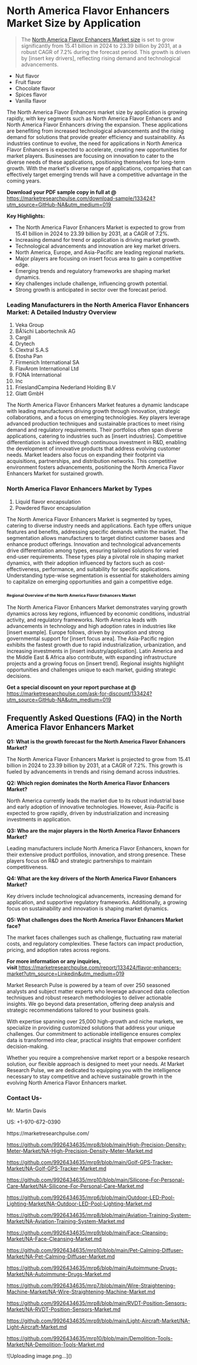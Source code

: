 <h1>North America Flavor Enhancers Market&nbsp;Size by Application</h1><blockquote><p>The <a href="https://marketresearchpulse.com/download-sample/133424?utm_source=GitHub-NA&amp;utm_medium=019">North America Flavor Enhancers Market size</a> is set to grow significantly from 15.41 billion in 2024 to 23.39 billion by 2031, at a robust CAGR of 7.2% during the forecast period. This growth is driven by [insert key drivers], reflecting rising demand and technological advancements.</p></blockquote><ul><li>Nut flavor<li> Fruit flavor<li> Chocolate flavor<li> Spices flavor<li> Vanilla flavor</li></ul><p>The North America Flavor Enhancers market size by application is growing rapidly, with key segments such as North America Flavor Enhancers and North America Flavor Enhancers driving the expansion. These applications are benefiting from increased technological advancements and the rising demand for solutions that provide greater efficiency and sustainability. As industries continue to evolve, the need for applications in North America Flavor Enhancers is expected to accelerate, creating new opportunities for market players. Businesses are focusing on innovation to cater to the diverse needs of these applications, positioning themselves for long-term growth. With the market's diverse range of applications, companies that can effectively target emerging trends will have a competitive advantage in the coming years.</p><p><strong>Download your PDF sample copy in full at @ </strong><a href="https://marketresearchpulse.com/download-sample/133424?utm_source=GitHub-NA&amp;utm_medium=019">https://marketresearchpulse.com/download-sample/133424?utm_source=GitHub-NA&amp;utm_medium=019</a></p><p><strong>Key Highlights: </strong></p><ul><li>The North America Flavor Enhancers Market is expected to grow from 15.41 billion in 2024 to 23.39 billion by 2031, at a CAGR of 7.2%.</li><li>Increasing demand for trend or application is driving market growth.</li><li>Technological advancements and innovation are key market drivers.</li><li>North America, Europe, and Asia-Pacific are leading regional markets.</li><li>Major players are focusing on insert focus area to gain a competitive edge.</li><li>Emerging trends and regulatory frameworks are shaping market dynamics.</li><li>Key challenges include challenge, influencing growth potential.</li><li>Strong growth is anticipated in sector over the forecast period.</li></ul><h3>Leading Manufacturers in the North America Flavor Enhancers Market: A Detailed Industry Overview</h3><ol><li>Veka Group</li><li>BÃ¼chi Labortechnik AG</li><li>Cargill</li><li>Drytech</li><li>Clextral S.A.S</li><li>Etosha Pan</li><li>Firmenich International SA</li><li>FlavArom International Ltd</li><li>FONA International</li><li>Inc</li><li>FrieslandCampina Nederland Holding B.V</li><li>Glatt GmbH</li></ol><div class="flex max-w-full flex-col flex-grow"><div class="min-h-8 text-message flex w-full flex-col items-end gap-2 whitespace-normal break-words [.text-message+&amp;]:mt-5" dir="auto" data-message-author-role="assistant" data-message-id="fd8432e4-4910-450d-b182-61b7bfb0a01f" data-message-model-slug="gpt-4o"><div class="flex w-full flex-col gap-1 empty:hidden first:pt-[3px]"><div class="markdown prose w-full break-words dark:prose-invert light"><p>The North America Flavor Enhancers Market features a dynamic landscape with leading manufacturers driving growth through innovation, strategic collaborations, and a focus on emerging technologies. Key players leverage advanced production techniques and sustainable practices to meet rising demand and regulatory requirements. Their portfolios often span diverse applications, catering to industries such as [insert industries]. Competitive differentiation is achieved through continuous investment in R&amp;D, enabling the development of innovative products that address evolving customer needs. Market leaders also focus on expanding their footprint via acquisitions, partnerships, and distribution networks. This competitive environment fosters advancements, positioning the North America Flavor Enhancers Market for sustained growth.</p></div></div></div></div><h3>North America Flavor Enhancers Market by Types</h3><ol><li>Liquid flavor encapsulation<li> Powdered flavor encapsulation</li></ol><div class="flex max-w-full flex-col flex-grow"><div class="min-h-8 text-message flex w-full flex-col items-end gap-2 whitespace-normal break-words [.text-message+&amp;]:mt-5" dir="auto" data-message-author-role="assistant" data-message-id="084470be-0bb7-4664-bddf-5156b4f41249" data-message-model-slug="gpt-4o-mini"><div class="flex w-full flex-col gap-1 empty:hidden first:pt-[3px]"><div class="markdown prose w-full break-words dark:prose-invert light"><p>The North America Flavor Enhancers Market is segmented by types, catering to diverse industry needs and applications. Each type offers unique features and benefits, addressing specific demands within the market. The segmentation allows manufacturers to target distinct customer bases and enhance product offerings. Innovation and technological advancements drive differentiation among types, ensuring tailored solutions for varied end-user requirements. These types play a pivotal role in shaping market dynamics, with their adoption influenced by factors such as cost-effectiveness, performance, and suitability for specific applications. Understanding type-wise segmentation is essential for stakeholders aiming to capitalize on emerging opportunities and gain a competitive edge.</p></div></div></div></div><h3><span style="font-size: 11px;">Regional Overview of the North America Flavor Enhancers Market</span></h3><div class="flex max-w-full flex-col flex-grow"><div class="min-h-8 text-message flex w-full flex-col items-end gap-2 whitespace-normal break-words [.text-message+&amp;]:mt-5" dir="auto" data-message-author-role="assistant" data-message-id="e9038762-ce64-4e30-91c9-9bd413514231" data-message-model-slug="gpt-4o-mini"><div class="flex w-full flex-col gap-1 empty:hidden first:pt-[3px]"><div class="markdown prose w-full break-words dark:prose-invert light"><p>The North America Flavor Enhancers Market demonstrates varying growth dynamics across key regions, influenced by economic conditions, industrial activity, and regulatory frameworks. North America leads with advancements in technology and high adoption rates in industries like [insert example]. Europe follows, driven by innovation and strong governmental support for [insert focus area]. The Asia-Pacific region exhibits the fastest growth due to rapid industrialization, urbanization, and increasing investments in [insert industry/application]. Latin America and the Middle East &amp; Africa also contribute, with expanding infrastructure projects and a growing focus on [insert trend]. Regional insights highlight opportunities and challenges unique to each market, guiding strategic decisions.</p></div></div></div></div><p><strong>Get a special discount on your report purchase at @ </strong><a href="https://marketresearchpulse.com/ask-for-discount/133424?utm_source=GitHub-NA&amp;utm_medium=019">https://marketresearchpulse.com/ask-for-discount/133424?utm_source=GitHub-NA&amp;utm_medium=019</a></p><h2>Frequently Asked Questions (FAQ) in the North America Flavor Enhancers Market</h2><p><strong>Q1: What is the growth forecast for the North America Flavor Enhancers Market?</strong></p><p>The North America Flavor Enhancers Market is projected to grow from 15.41 billion in 2024 to 23.39 billion by 2031, at a CAGR of 7.2%. This growth is fueled by advancements in trends and rising demand across industries.</p><p><strong>Q2: Which region dominates the North America Flavor Enhancers Market?</strong></p><p>North America currently leads the market due to its robust industrial base and early adoption of innovative technologies. However, Asia-Pacific is expected to grow rapidly, driven by industrialization and increasing investments in application.</p><p><strong>Q3: Who are the major players in the North America Flavor Enhancers Market?</strong></p><p>Leading manufacturers include North America Flavor Enhancers, known for their extensive product portfolios, innovation, and strong presence. These players focus on R&amp;D and strategic partnerships to maintain competitiveness.</p><p><strong>Q4: What are the key drivers of the North America Flavor Enhancers Market?</strong></p><p>Key drivers include technological advancements, increasing demand for application, and supportive regulatory frameworks. Additionally, a growing focus on sustainability and innovation is shaping market dynamics.</p><p><strong>Q5: What challenges does the North America Flavor Enhancers Market face?</strong></p><p>The market faces challenges such as challenge, fluctuating raw material costs, and regulatory complexities. These factors can impact production, pricing, and adoption rates across regions.</p><p><strong>For more information or any inquiries, visit&nbsp;</strong><a href="https://marketresearchpulse.com/report/133424/flavor-enhancers-market?utm_source=Linkedin&utm_medium=019">https://marketresearchpulse.com/report/133424/flavor-enhancers-market?utm_source=Linkedin&utm_medium=019</a></p><p>Market Research Pulse is powered by a team of over 250 seasoned analysts and subject matter experts who leverage advanced data collection techniques and robust research methodologies to deliver actionable insights. We go beyond data presentation, offering deep analysis and strategic recommendations tailored to your business goals.</p><p>With expertise spanning over 25,000 high-growth and niche markets, we specialize in providing customized solutions that address your unique challenges. Our commitment to actionable intelligence ensures complex data is transformed into clear, practical insights that empower confident decision-making.</p><p>Whether you require a comprehensive market report or a bespoke research solution, our flexible approach is designed to meet your needs. At Market Research Pulse, we are dedicated to equipping you with the intelligence necessary to stay competitive and achieve sustainable growth in the evolving North America Flavor Enhancers market.</p><h3><strong>Contact Us-</strong></h3><p>Mr. Martin Davis</p><p>US: +1-970-672-0390</p><p>https://marketresearchpulse.com/</p><p><a href="https://github.com/9926434635/mrp8/blob/main/High-Precision-Density-Meter-Market/NA-High-Precision-Density-Meter-Market.md">https://github.com/9926434635/mrp8/blob/main/High-Precision-Density-Meter-Market/NA-High-Precision-Density-Meter-Market.md</a></p><p><a href="https://github.com/9926434635/mrp9/blob/main/Golf-GPS-Tracker-Market/NA-Golf-GPS-Tracker-Market.md">https://github.com/9926434635/mrp9/blob/main/Golf-GPS-Tracker-Market/NA-Golf-GPS-Tracker-Market.md</a></p><p><a href="https://github.com/9926434635/mrp10/blob/main/Silicone-For-Personal-Care-Market/NA-Silicone-For-Personal-Care-Market.md">https://github.com/9926434635/mrp10/blob/main/Silicone-For-Personal-Care-Market/NA-Silicone-For-Personal-Care-Market.md</a></p><p><a href="https://github.com/9926434635/mrp6/blob/main/Outdoor-LED-Pool-Lighting-Market/NA-Outdoor-LED-Pool-Lighting-Market.md">https://github.com/9926434635/mrp6/blob/main/Outdoor-LED-Pool-Lighting-Market/NA-Outdoor-LED-Pool-Lighting-Market.md</a></p><p><a href="https://github.com/9926434635/mrp8/blob/main/Aviation-Training-System-Market/NA-Aviation-Training-System-Market.md">https://github.com/9926434635/mrp8/blob/main/Aviation-Training-System-Market/NA-Aviation-Training-System-Market.md</a></p><p><a href="https://github.com/9926434635/mrp9/blob/main/Face-Cleansing-Market/NA-Face-Cleansing-Market.md">https://github.com/9926434635/mrp9/blob/main/Face-Cleansing-Market/NA-Face-Cleansing-Market.md</a></p><p><a href="https://github.com/9926434635/mrp10/blob/main/Pet-Calming-Diffuser-Market/NA-Pet-Calming-Diffuser-Market.md">https://github.com/9926434635/mrp10/blob/main/Pet-Calming-Diffuser-Market/NA-Pet-Calming-Diffuser-Market.md</a></p><p><a href="https://github.com/9926434635/mrp6/blob/main/Autoimmune-Drugs-Market/NA-Autoimmune-Drugs-Market.md">https://github.com/9926434635/mrp6/blob/main/Autoimmune-Drugs-Market/NA-Autoimmune-Drugs-Market.md</a></p><p><a href="https://github.com/9926434635/mrp7/blob/main/Wire-Straightening-Machine-Market/NA-Wire-Straightening-Machine-Market.md">https://github.com/9926434635/mrp7/blob/main/Wire-Straightening-Machine-Market/NA-Wire-Straightening-Machine-Market.md</a></p><p><a href="https://github.com/9926434635/mrp8/blob/main/RVDT-Position-Sensors-Market/NA-RVDT-Position-Sensors-Market.md">https://github.com/9926434635/mrp8/blob/main/RVDT-Position-Sensors-Market/NA-RVDT-Position-Sensors-Market.md</a></p><p><a href="https://github.com/9926434635/mrp9/blob/main/Light-Aircraft-Market/NA-Light-Aircraft-Market.md">https://github.com/9926434635/mrp9/blob/main/Light-Aircraft-Market/NA-Light-Aircraft-Market.md</a></p><p><a href="https://github.com/9926434635/mrp10/blob/main/Demolition-Tools-Market/NA-Demolition-Tools-Market.md">https://github.com/9926434635/mrp10/blob/main/Demolition-Tools-Market/NA-Demolition-Tools-Market.md</a></p>
![Uploading image.png…]()
